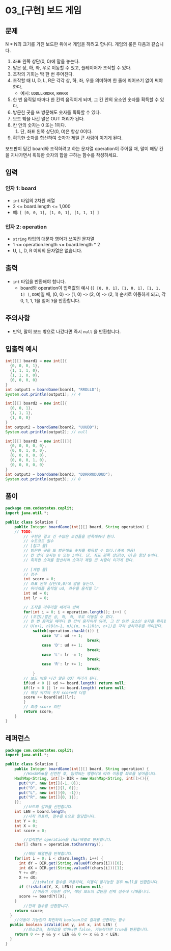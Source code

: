 # 03_[구현] 보드 게임

## **문제**

N * N의 크기를 가진 보드판 위에서 게임을 하려고 합니다. 게임의 룰은 다음과 같습니다.

1. 좌표 왼쪽 상단(0, 0)에 말을 놓는다.
2. 말은 상, 하, 좌, 우로 이동할 수 있고, 플레이어가 조작할 수 있다.
3. 조작의 기회는 딱 한 번 주어진다.
4. 조작할 때 U, D, L, R은 각각 상, 하, 좌, 우를 의미하며 한 줄에 띄어쓰기 없이 써야 한다.
    - 예시: `UDDLLRRDRR`, `RRRRR`
5. 한 번 움직일 때마다 한 칸씩 움직이게 되며, 그 칸 안의 요소인 숫자를 획득할 수 있다.
6. 방문한 곳을 또 방문해도 숫자를 획득할 수 있다.
7. 보드 밖을 나간 말은 OUT 처리가 된다.
8. 칸 안의 숫자는 0 또는 1이다.
    1. 단, 좌표 왼쪽 상단(0, 0)은 항상 0이다.
9. 획득한 숫자를 합산하여 숫자가 제일 큰 사람이 이기게 된다.

보드판이 담긴 board와 조작하려고 하는 문자열 operation이 주어질 때, 말이 해당 칸을 지나가면서 획득한 숫자의 합을 구하는 함수를 작성하세요.

## **입력**

### **인자 1: board**

- `int` 타입의 2차원 배열
- 2 <= board.length <= 1,000
- 예: `[ [0, 0, 1], [1, 0, 1], [1, 1, 1] ]`

### **인자 2: operation**

- `string` 타입의 대문자 영어가 쓰여진 문자열
- 1 <= operation.length <= board.length * 2
- U, L, D, R 이외의 문자열은 없습니다.

## **출력**

- `int` 타입을 반환해야 합니다.
    - board와 operation이 입력값의 예시 (`[ [0, 0, 1], [1, 0, 1], [1, 1, 1] ]`, `DDR`)일 때, (0, 0) -> (1, 0) -> (2, 0) -> (2, 1) 순서로 이동하게 되고, 각 0, 1, 1, 1을 얻어 `3`을 반환합니다.

## **주의사항**

- 만약, 말이 보드 밖으로 나갔다면 즉시 `null` 을 반환합니다.

## **입출력 예시**

```java
int[][] board1 = new int[]{
  {0, 0, 0, 1},
  {1, 1, 1, 0},
  {1, 1, 0, 0},
  {0, 0, 0, 0}
}
int output1 = boardGame(board1, "RRDLLD");
System.out.println(output1); // 4

int[][] board2 = new int[]{
  {0, 0, 1},
  {1, 1, 1},
  {1, 0, 0}
}
int output2 = boardGame(board2, "UUUDD");
System.out.println(output2); // null

int[][] board3 = new int[][]{
  {0, 0, 0, 0, 0},
  {0, 0, 1, 0, 0},
  {0, 0, 0, 0, 0},
  {0, 0, 0, 1, 0},
  {0, 0, 0, 0, 0}
}
int output3 = boardGame(board3, "DDRRRUDUDUD");
System.out.println(output3); // 0
```

## 풀이

```java
package com.codestates.coplit; 
import java.util.*;

public class Solution { 
	public Integer boardGame(int[][] board, String operation) {
    // TODO:
		// 구현은 길고 긴 수많은 조건들을 만족해줘야 한다.
		// 수도코드 필수
		// [참고 룰]
		// 방문한 곳을 또 방문해도 숫자를 획득할 수 있다.(중복 허용)
		// 칸 안의 숫자는 0 또는 1이다. 단, 좌표 왼쪽 상단(0, 0)은 항상 0이다.
		// 획득한 숫자를 합산하여 숫자가 제일 큰 사람이 이기게 된다. 
		
		// [게임 룰]
		// 점수 
		int score = 0;
		// 좌표 왼쪽 상단(0,0)에 말을 놓는다.		
		// 위아래를 움직일 ud, 좌우를 움직일 lr 
		int ud = 0;
		int lr = 0;

		// 조작을 마무리할 때까지 반복
		for(int i = 0; i < operation.length(); i++) {
		// (조건1)말은 상, 하, 좌, 우로 이동할 수 있다.
		// 한 번 움직일 때마다 한 칸씩 움직이게 되며, 그 칸 안의 요소인 숫자를 획득할 수 있다.
		// U(n+1, n)D(n-1, n)L(n, n-1)R(n, n+1)은 각각 상하좌우를 의미한다. 한 줄에 띄어쓰기 없이 써야 한다. 
			switch(operation.charAt(i)) {
				case 'U': ud -= 1;
									break;
				case 'D': ud += 1;
									break;
				case 'L': lr -= 1;
									break;
				case 'R': lr += 1;
									break;
			}
		// 보드 밖을 나간 말은 OUT 처리가 된다.
		if(ud < 0 || ud >= board.length) return null;
		if(lr < 0 || lr >= board.length) return null;
		// 해당 위치의 숫자 score에 더함
		score += board[ud][lr];
		}
		// 최종 score 리턴
		return score;
	} 
}
```

## 레퍼런스

```java
package com.codestates.coplit; 
import java.util.*;

public class Solution { 
	public Integer boardGame(int[][] board, String operation) {
		//HashMap을 선언한 후, 입력되는 명령어에 따라 이동할 좌표를 넣어줍니다.
    HashMap<String, int[]> DIR = new HashMap<String, int[]>(){{
      put("U", new int[]{-1, 0});
      put("D", new int[]{1, 0});
      put("L", new int[]{0, -1});
      put("R", new int[]{0, 1});
    }};
		//보드의 길이를 선언합니다.
    int LEN = board.length;
		//시작 좌표와, 점수를 0으로 할당합니다.
    int Y = 0;
    int X = 0;
    int score = 0;

		//입력받은 operation을 char배열로 변환합니다.
    char[] chars = operation.toCharArray();

		//해당 배열만큼 반복합니다.
    for(int i = 0; i < chars.length; i++) {
      int dY = DIR.get(String.valueOf(chars[i]))[0];
      int dX = DIR.get(String.valueOf(chars[i]))[1];
      Y += dY;
      X += dX;
			//isValid 함수를 이용하여, 이동이 불가능한 경우 null을 반환합니다.
      if (!isValid(Y, X, LEN)) return null;
			//이동이 가능한 경우, 해당 보드의 값만큼 전체 점수에 더해줍니다.
      score += board[Y][X];
    }
		//전체 점수를 반환합니다.
    return score;
  }
	//이동이 가능한지 확인하여 boolean으로 결과를 반환하는 함수
  public boolean isValid(int y, int x, int LEN) {
		//최소값과, 최대값을 벗어나면 false, 가능하다면 true를 반환합니다.
    return 0 <= y && y < LEN && 0 <= x && x < LEN;
  }
}
```